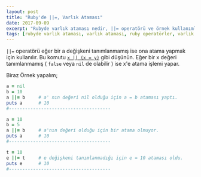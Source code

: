 ```yaml
---
layout: post
title: "Ruby'de ||=, Varlık Ataması"
date: 2017-09-09
excerpt: "Rubyde varlık ataması nedir, ||= operatörü ve örnek kullanımları"
tags: [rubyde varlık ataması, varlık ataması, ruby operatörler, varlık ataması operatörü, or equals, veya eşittir operatörü]
---
```


`||=` operatörü eğer bir a değişkeni tanımlanmamış ise ona atama yapmak için kullanılır. Bu komutu [`x || (x = y)`][1] gibi düşünün. Eğer bir x değeri tanımlanmamış ( `false` veya `nil` de olabilir ) ise x'e atama işlemi yapar.

Biraz Örnek yapalım;
```ruby
a = nil
b = 10
a ||= b 	# a' nın değeri nil olduğu için a = b ataması yaptı.
puts a 		# 10
#--------------------------------------

a = 10
b = 5
a ||= b 	# a'nın değeri olduğu için bir atama olmuyor.
puts a		# 10
#--------------------------------------

t = 10
e ||= t		# e değişkeni tanımlanmadığı için e = 10 ataması oldu.
puts e		# 10
#--------------------------------------


```

[1]: https://stackoverflow.com/a/3800986/7244925 "Stackoverflow"
